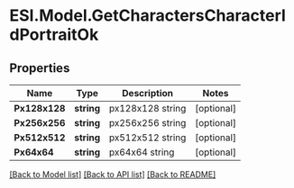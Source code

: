 # ESI.Model.GetCharactersCharacterIdPortraitOk
## Properties

Name | Type | Description | Notes
------------ | ------------- | ------------- | -------------
**Px128x128** | **string** | px128x128 string | [optional] 
**Px256x256** | **string** | px256x256 string | [optional] 
**Px512x512** | **string** | px512x512 string | [optional] 
**Px64x64** | **string** | px64x64 string | [optional] 

[[Back to Model list]](../README.md#documentation-for-models) [[Back to API list]](../README.md#documentation-for-api-endpoints) [[Back to README]](../README.md)

